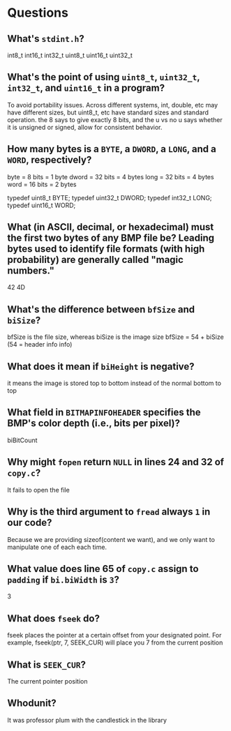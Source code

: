 # Questions

## What's `stdint.h`?

int8_t
int16_t
int32_t
uint8_t
uint16_t
uint32_t

## What's the point of using `uint8_t`, `uint32_t`, `int32_t`, and `uint16_t` in a program?

To avoid portability issues. Across different systems, int, double, etc may have different sizes, but uint8_t, etc
have standard sizes and standard operation. the 8 says to give exactly 8 bits, and the u vs no u says whether it is
unsigned or signed, allow for consistent behavior.

## How many bytes is a `BYTE`, a `DWORD`, a `LONG`, and a `WORD`, respectively?


byte = 8 bits = 1 byte
dword = 32 bits = 4 bytes
long = 32 bits = 4 bytes
word = 16 bits = 2 bytes

typedef uint8_t  BYTE;
typedef uint32_t DWORD;
typedef int32_t  LONG;
typedef uint16_t WORD;

## What (in ASCII, decimal, or hexadecimal) must the first two bytes of any BMP file be? Leading bytes used to identify file formats (with high probability) are generally called "magic numbers."

42 4D

## What's the difference between `bfSize` and `biSize`?

bfSize is the file size, whereas biSize is the image size
bfSize = 54 + biSize (54 = header info info)

## What does it mean if `biHeight` is negative?

it means the image is stored top to bottom instead of the normal bottom to top

## What field in `BITMAPINFOHEADER` specifies the BMP's color depth (i.e., bits per pixel)?

biBitCount

## Why might `fopen` return `NULL` in lines 24 and 32 of `copy.c`?

It fails to open the file

## Why is the third argument to `fread` always `1` in our code?

Because we are providing sizeof(content we want), and we only want to manipulate one of each each time.

## What value does line 65 of `copy.c` assign to `padding` if `bi.biWidth` is `3`?

3

## What does `fseek` do?

fseek places the pointer at a certain offset from your designated point. For example,
fseek(ptr, 7, SEEK_CUR) will place you 7 from the current position

## What is `SEEK_CUR`?

The current pointer position

## Whodunit?

It was professor plum with the candlestick in the library
